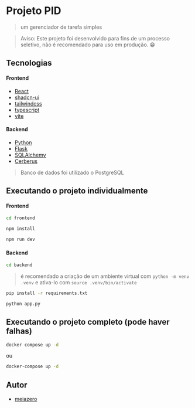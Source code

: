 # Projeto PID
> um gerenciador de tarefa simples

> Aviso: Este projeto foi desenvolvido para fins de um processo seletivo, não é recomendado para uso em produção. 😁

## Tecnologias

#### Frontend
- [React](https://reactjs.org/)
- [shadcn-ui](https://ui.shadcn.com/)
- [tailwindcss](https://tailwindcss.com/)
- [typescript](https://www.typescriptlang.org/)
- [vite](https://vitejs.dev/)

#### Backend
- [Python](https://www.python.org/)
- [Flask](https://flask.palletsprojects.com/en/3.0.x/)
- [SQLAlchemy](https://www.sqlalchemy.org/)
- [Cerberus](https://docs.python-cerberus.org/)

> Banco de dados foi utilizado o PostgreSQL

## Executando o projeto individualmente

#### Frontend
```bash
cd frontend
```

```bash
npm install
```

```bash
npm run dev
```

#### Backend
```bash
cd backend
```

> é recomendado a criação de um ambiente virtual com `python -m venv .venv` e ativa-lo com `source .venv/bin/activate`

```bash
pip install -r requirements.txt
```

```bash
python app.py
```

## Executando o projeto completo (pode haver falhas)

```bash
docker compose up -d
```
ou

```bash
docker-compose up -d
```

## Autor
- [meiazero](https://github.com/meiazero/?tab=repositories)